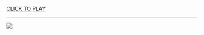 
<a href="https://premium76.site?title=poly_track_unblocked_games&ref=13M">CLICK TO PLAY</a></h3>
<hr>

<a href="https://premium76.site?title=poly_track_unblocked_games&ref=13M"><img src="https://clearcache.store/games.png"></a>


